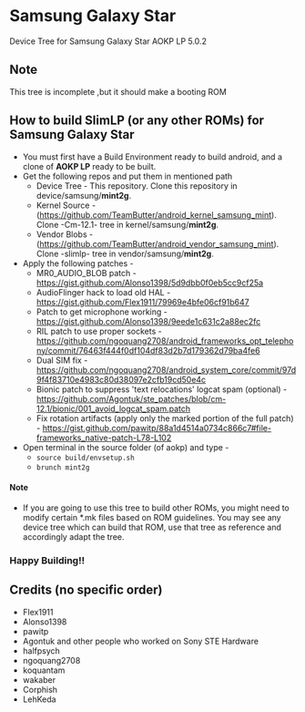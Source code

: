# Samsung Galaxy Star
Device Tree for Samsung Galaxy Star AOKP LP 5.0.2

## Note 
This tree is incomplete ,but it should make a booting ROM

## How to build SlimLP (or any other ROMs) for Samsung Galaxy Star
* You must first have a Build Environment ready to build android, and a clone of **AOKP LP** ready to be built.
* Get the following repos and put them in mentioned path 
	* Device Tree - This repository. Clone this repository in device/samsung/**mint2g**.
	* Kernel Source - (https://github.com/TeamButter/android_kernel_samsung_mint). Clone -Cm-12.1- tree in kernel/samsung/**mint2g**.
	* Vendor Blobs - (https://github.com/TeamButter/android_vendor_samsung_mint). Clone -slimlp- tree in vendor/samsung/**mint2g**.
* Apply the following patches -
	* MR0_AUDIO_BLOB patch - https://gist.github.com/Alonso1398/5d9dbb0f0eb5cc9cf25a
	* AudioFlinger hack to load old HAL - https://gist.github.com/Flex1911/79969e4bfe06cf91b647
	* Patch to get microphone working - https://gist.github.com/Alonso1398/9eede1c631c2a88ec2fc
	* RIL patch to use proper sockets - https://github.com/ngoquang2708/android_frameworks_opt_telephony/commit/76463f444f0df104df83d2b7d179362d79ba4fe6
	* Dual SIM fix - https://github.com/ngoquang2708/android_system_core/commit/97d9f4f83710e4983c80d38097e2cfb19cd50e4c
	* Bionic patch to suppress 'text relocations' logcat spam (optional) - https://github.com/Agontuk/ste_patches/blob/cm-12.1/bionic/001_avoid_logcat_spam.patch
	* Fix rotation artifacts (apply only the marked portion of the full patch) - https://gist.github.com/pawitp/88a1d4514a0734c866c7#file-frameworks_native-patch-L78-L102
* Open terminal in the source folder (of aokp) and type -
  * `source build/envsetup.sh`
  * `brunch mint2g`
  
#### Note
* If you are going to use this tree to build other ROMs, you might need to modify certain *.mk files based on ROM guidelines. You may see any device tree which can build that ROM, use that tree as reference and accordingly adapt the tree.

### Happy Building!!

## Credits (no specific order)
* Flex1911
* Alonso1398
* pawitp
* Agontuk and other people who worked on Sony STE Hardware
* halfpsych
* ngoquang2708
* koquantam
* wakaber
* Corphish
* LehKeda
